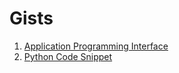 # Gists
1. [Application Programming Interface](https://gist.github.com/Akshatpattiwar512/eb951461041b20f21bfc3ea637038ca6)
2. [Python Code Snippet](https://gist.github.com/Akshatpattiwar512/17b4886a9895d9af8c2327642c789aa2)
